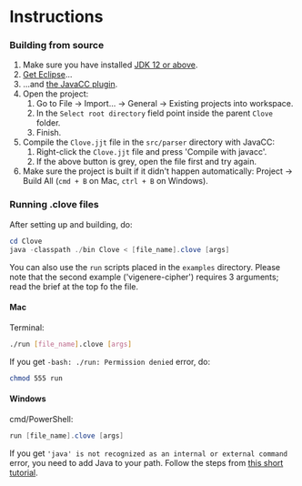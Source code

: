 # Instructions

### Building from source

1. Make sure you have installed [JDK 12 or above](https://www.oracle.com/technetwork/java/javase/downloads/index.html).
1. [Get Eclipse](https://www.eclipse.org)…
1. …and [the JavaCC plugin](https://marketplace.eclipse.org/content/javacc-eclipse-plug).
1. Open the project:
   1. Go to File → Import… → General → Existing projects into workspace.
   1. In the `Select root directory` field point inside the parent `Clove` folder.
   1. Finish.
1. Compile the `Clove.jjt` file in the `src/parser` directory with JavaCC:
   1. Right-click the `Clove.jjt` file and press 'Compile with javacc'.
   1. If the above button is grey, open the file first and try again.
1. Make sure the project is built if it didn't happen automatically:
   Project → Build All (`cmd + B` on Mac, `ctrl + B` on Windows).

### Running .clove files

After setting up and building, do:

```PowerShell
cd Clove
java -classpath ./bin Clove < [file_name].clove [args]
```

You can also use the `run` scripts placed in the `examples` directory. Please note that the second example ('vigenere-cipher') requires 3 arguments; read the brief at the top fo the file.

#### Mac

Terminal:

```bash
./run [file_name].clove [args]
```

If you get `-bash: ./run: Permission denied` error, do:

```bash
chmod 555 run
```

#### Windows

cmd/PowerShell:

```PowerShell
run [file_name].clove [args]
```

If you get `'java' is not recognized as an internal or external command` error, you need to add Java to your path. Follow the steps from [this short tutorial](https://stackoverflow.com/a/28451116).
